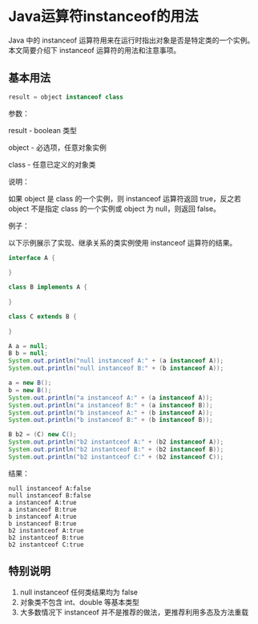 # Java运算符instanceof的用法

Java 中的 instanceof 运算符用来在运行时指出对象是否是特定类的一个实例。本文简要介绍下 instanceof 运算符的用法和注意事项。
## 基本用法
```java
result = object instanceof class
```
参数：

result - boolean 类型

object - 必选项，任意对象实例

class - 任意已定义的对象类

说明：

如果 object 是 class 的一个实例，则 instanceof 运算符返回 true，反之若 object 不是指定 class 的一个实例或 object 为 null，则返回 false。

例子：

以下示例展示了实现、继承关系的类实例使用 instanceof 运算符的结果。
```java
interface A {
    
}

class B implements A {
    
}

class C extends B {
    
}
```
```java
A a = null;
B b = null;
System.out.println("null instanceof A:" + (a instanceof A));
System.out.println("null instanceof B:" + (b instanceof A));

a = new B();
b = new B();
System.out.println("a instanceof A:" + (a instanceof A));
System.out.println("a instanceof B:" + (a instanceof B));
System.out.println("b instanceof A:" + (b instanceof A));
System.out.println("b instanceof B:" + (b instanceof B));

B b2 = (C) new C();
System.out.println("b2 instantceof A:" + (b2 instanceof A));
System.out.println("b2 instantceof B:" + (b2 instanceof B));
System.out.println("b2 instantceof C:" + (b2 instanceof C));
```
结果：
```
null instanceof A:false
null instanceof B:false
a instanceof A:true
a instanceof B:true
b instanceof A:true
b instanceof B:true
b2 instantceof A:true
b2 instantceof B:true
b2 instantceof C:true
```
## 特别说明

1. null instanceof 任何类结果均为 false
2. 对象类不包含 int、double 等基本类型
3. 大多数情况下 instanceof 并不是推荐的做法，更推荐利用多态及方法重载
